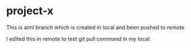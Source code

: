 # project-x

This is aiml branch which is created in local and been pushed to remote


I edited this in remote to test git pull command in my local.
